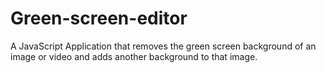 # Green-screen-editor

A JavaScript Application that removes the green screen background of an image or video and adds another background to that image.
